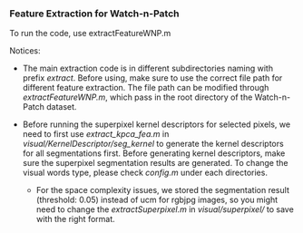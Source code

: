 ### Feature Extraction for Watch-n-Patch

To run the code, use extractFeatureWNP.m

Notices:

- The main extraction code is in different subdirectories naming with prefix *extract*. Before using, make sure to use the correct file path for different feature extraction. The file path can be modified through *extractFeatureWNP.m*, which pass in the root directory of the Watch-n-Patch dataset.

- Before running the superpixel kernel descriptors for selected pixels, we need to first use *extract_kpca_fea.m* in *visual/KernelDescriptor/seg_kernel* to generate the kernel descriptors for all segmentations first. Before generating kernel descriptors, make sure the superpixel segmentation results are generated. To change the visual words type, please check *config.m* under each directories.
	
	- For the space complexity issues, we stored the segmentation result (threshold: 0.05) instead of ucm for rgbjpg images, so you might need to change the *extractSuperpixel.m* in *visual/superpixel/* to save with the right format.